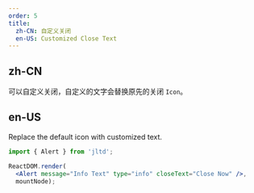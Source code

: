 ```yaml
---
order: 5
title:
  zh-CN: 自定义关闭
  en-US: Customized Close Text
---
```


## zh-CN

可以自定义关闭，自定义的文字会替换原先的关闭 `Icon`。

## en-US

Replace the default icon with customized text.

````jsx
import { Alert } from 'jltd';

ReactDOM.render(
  <Alert message="Info Text" type="info" closeText="Close Now" />,
  mountNode);
````
